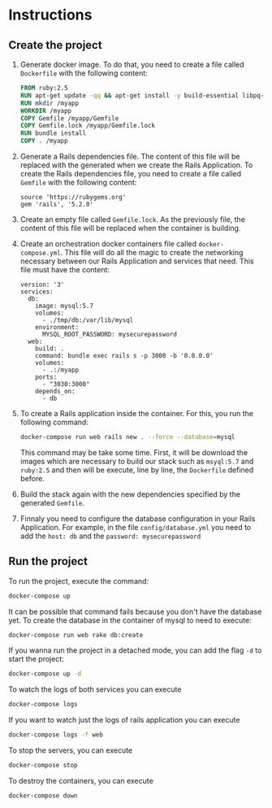 # Instructions

## Create the project

1. Generate docker image. To do that, you need to create a file called `Dockerfile` with the following content:

    ```dockerfile
    FROM ruby:2.5
    RUN apt-get update -qq && apt-get install -y build-essential libpq-dev nodejs
    RUN mkdir /myapp
    WORKDIR /myapp
    COPY Gemfile /myapp/Gemfile
    COPY Gemfile.lock /myapp/Gemfile.lock
    RUN bundle install
    COPY . /myapp
    ```

1. Generate a Rails dependencies file. The content of this file will be replaced with the generated when we create the Rails Application. To create the Rails dependencies file, you need to create a file called `Gemfile` with the following content:

    ```gemfile
    source 'https://rubygems.org'
    gem 'rails', '5.2.0'
    ```

1. Create an empty file called `Gemfile.lock`. As the previously file, the content of this file will be replaced when the container is building.

1. Create an orchestration docker containers file called `docker-compose.yml`. This file will do all the magic to create the networking necessary between our Rails Application and services that need. This file must have the content:
    ```docker-compose
    version: '3'
    services:
      db:
        image: mysql:5.7
        volumes:
          - ./tmp/db:/var/lib/mysql
        environment:
          MYSQL_ROOT_PASSWORD: mysecurepassword
      web:
        build: .
        command: bundle exec rails s -p 3000 -b '0.0.0.0'
        volumes:
          - .:/myapp
        ports:
          - "3030:3000"
        depends_on:
          - db
    ```

1. To create a Rails application inside the container. For this, you run the following command:

    ```bash
    docker-compose run web rails new . --force --database=mysql
    ```
    This command may be take some time. First, it will be download the images which are necessary to build our stack such as `msyql:5.7` and `ruby:2.5` and then will be execute, line by line, the `Dockerfile` defined before.

1. Build the stack again with the new dependencies specified by the generated `Gemfile`.

1. Finnaly you need to configure the database configuration in your Rails Application. For example, in the file `config/database.yml` you need to add the `host: db` and the `password: mysecurepassword`

## Run the project

To run the project, execute the command:

```bash
docker-compose up
```

It can be possible that command fails because you don't have the database yet. To create the database in the container of mysql to need to execute:

```bash
docker-compose run web rake db:create
```

If you wanna run the project in a detached mode, you can add the flag `-d` to start the project:

```bash
docker-compose up -d
```

To watch the logs of both services you can execute

```bash
docker-compose logs
```

If you want to watch just the logs of rails application you can execute

```bash
docker-compose logs -f web
```

To stop the servers, you can execute

```bash
docker-compose stop
```

To destroy the containers, you can execute

```bash
docker-compose down
```